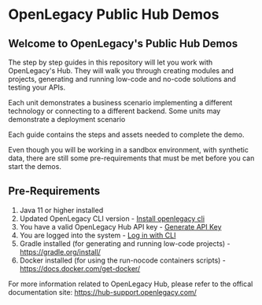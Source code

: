 # OpenLegacy Public Hub Demos

## Welcome to OpenLegacy's Public Hub Demos
The step by step guides in this repository will let you work with OpenLegacy's Hub. They will walk you through creating modules and projects, generating and running low-code and no-code solutions and testing your APIs.

Each unit demonstrates a business scenario implementing a different technology or connecting to a different backend. Some units may demonstrate a deployment scenario

Each guide contains the steps and assets needed to complete the demo.

Even though you will be working in a sandbox environment, with synthetic data, there are still some pre-requirements that must be met before you can start the demos.


## Pre-Requirements

1. Java 11 or higher installed
2. Updated OpenLegacy CLI version - [Install openlegacy cli](https://hub-support.openlegacy.com/en/article/getting-started-2815303#step-1-install-openlegacy-cli)
3. You have a valid OpenLegacy Hub API key - [Generate API Key](https://hub-support.openlegacy.com/en/article/getting-started-2815303#step-3-generate-api-keys)
4. You are logged into the system - [Log in with CLI](https://hub-support.openlegacy.com/en/article/getting-started-2815303#step-4-log-in-to-ol-hub-from-the-cli-tool)
5. Gradle installed (for generating and running low-code projects) - https://gradle.org/install/
6. Docker installed (for using the run-nocode containers scripts) - https://docs.docker.com/get-docker/

For more information related to OpenLegacy Hub, please refer to the offical documentation site: https://hub-support.openlegacy.com/

